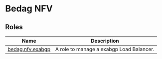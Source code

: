 # Bedag NFV


<!--start collection content-->
## Roles
Name | Description
--- | ---
[bedag.nfv.exabgp](https://github.com/bedag/ansible-galaxy/blob/main/roles/exabgpr/README.md)|A role to manage a exabgp Load Balancer.
<!--end collection content-->
